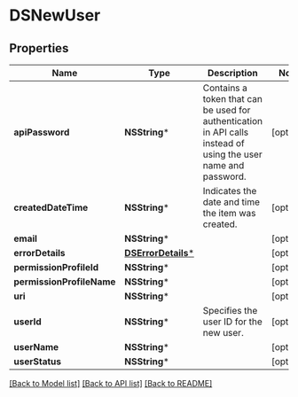 # DSNewUser

## Properties
Name | Type | Description | Notes
------------ | ------------- | ------------- | -------------
**apiPassword** | **NSString*** | Contains a token that can be used for authentication in API calls instead of using the user name and password. | [optional] 
**createdDateTime** | **NSString*** | Indicates the date and time the item was created. | [optional] 
**email** | **NSString*** |  | [optional] 
**errorDetails** | [**DSErrorDetails***](DSErrorDetails.md) |  | [optional] 
**permissionProfileId** | **NSString*** |  | [optional] 
**permissionProfileName** | **NSString*** |  | [optional] 
**uri** | **NSString*** |  | [optional] 
**userId** | **NSString*** | Specifies the user ID for the new user. | [optional] 
**userName** | **NSString*** |  | [optional] 
**userStatus** | **NSString*** |  | [optional] 

[[Back to Model list]](../README.md#documentation-for-models) [[Back to API list]](../README.md#documentation-for-api-endpoints) [[Back to README]](../README.md)


